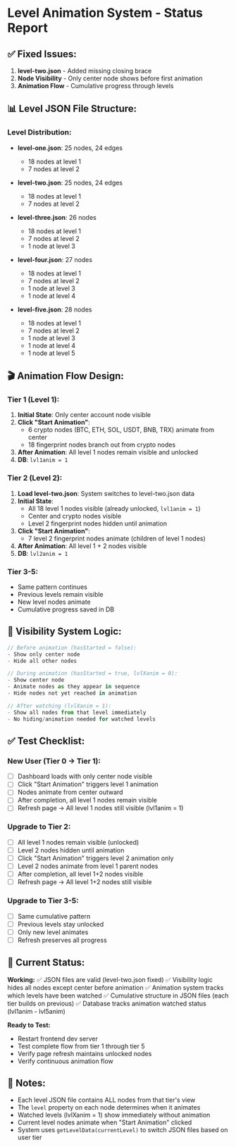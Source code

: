 # Level Animation System - Status Report

## ✅ Fixed Issues:
1. **level-two.json** - Added missing closing brace
2. **Node Visibility** - Only center node shows before first animation
3. **Animation Flow** - Cumulative progress through levels

## 📊 Level JSON File Structure:

### Level Distribution:
- **level-one.json**: 25 nodes, 24 edges
  - 18 nodes at level 1
  - 7 nodes at level 2
  
- **level-two.json**: 25 nodes, 24 edges  
  - 18 nodes at level 1
  - 7 nodes at level 2

- **level-three.json**: 26 nodes
  - 18 nodes at level 1
  - 7 nodes at level 2
  - 1 node at level 3

- **level-four.json**: 27 nodes
  - 18 nodes at level 1
  - 7 nodes at level 2
  - 1 node at level 3
  - 1 node at level 4

- **level-five.json**: 28 nodes
  - 18 nodes at level 1
  - 7 nodes at level 2
  - 1 node at level 3
  - 1 node at level 4
  - 1 node at level 5

## 🎬 Animation Flow Design:

### Tier 1 (Level 1):
1. **Initial State**: Only center account node visible
2. **Click "Start Animation"**: 
   - 6 crypto nodes (BTC, ETH, SOL, USDT, BNB, TRX) animate from center
   - 18 fingerprint nodes branch out from crypto nodes
3. **After Animation**: All level 1 nodes remain visible and unlocked
4. **DB**: `lvl1anim = 1`

### Tier 2 (Level 2):
1. **Load level-two.json**: System switches to level-two.json data
2. **Initial State**: 
   - All 18 level 1 nodes visible (already unlocked, `lvl1anim = 1`)
   - Center and crypto nodes visible
   - Level 2 fingerprint nodes hidden until animation
3. **Click "Start Animation"**:
   - 7 level 2 fingerprint nodes animate (children of level 1 nodes)
4. **After Animation**: All level 1 + 2 nodes visible
5. **DB**: `lvl2anim = 1`

### Tier 3-5:
- Same pattern continues
- Previous levels remain visible
- New level nodes animate
- Cumulative progress saved in DB

## 🔧 Visibility System Logic:

```javascript
// Before animation (hasStarted = false):
- Show only center node
- Hide all other nodes

// During animation (hasStarted = true, lvlXanim = 0):
- Show center node
- Animate nodes as they appear in sequence
- Hide nodes not yet reached in animation

// After watching (lvlXanim = 1):
- Show all nodes from that level immediately
- No hiding/animation needed for watched levels
```

## ✅ Test Checklist:

### New User (Tier 0 → Tier 1):
- [ ] Dashboard loads with only center node visible
- [ ] Click "Start Animation" triggers level 1 animation
- [ ] Nodes animate from center outward
- [ ] After completion, all level 1 nodes remain visible
- [ ] Refresh page → All level 1 nodes still visible (lvl1anim = 1)

### Upgrade to Tier 2:
- [ ] All level 1 nodes remain visible (unlocked)
- [ ] Level 2 nodes hidden until animation
- [ ] Click "Start Animation" triggers level 2 animation only
- [ ] Level 2 nodes animate from level 1 parent nodes
- [ ] After completion, all level 1+2 nodes visible
- [ ] Refresh page → All level 1+2 nodes still visible

### Upgrade to Tier 3-5:
- [ ] Same cumulative pattern
- [ ] Previous levels stay unlocked
- [ ] Only new level animates
- [ ] Refresh preserves all progress

## 🎯 Current Status:

**Working:**
✅ JSON files are valid (level-two.json fixed)
✅ Visibility logic hides all nodes except center before animation
✅ Animation system tracks which levels have been watched
✅ Cumulative structure in JSON files (each tier builds on previous)
✅ Database tracks animation watched status (lvl1anim - lvl5anim)

**Ready to Test:**
- Restart frontend dev server
- Test complete flow from tier 1 through tier 5
- Verify page refresh maintains unlocked nodes
- Verify continuous animation flow

## 📝 Notes:

- Each level JSON file contains ALL nodes from that tier's view
- The `level` property on each node determines when it animates
- Watched levels (lvlXanim = 1) show immediately without animation
- Current level nodes animate when "Start Animation" clicked
- System uses `getLevelData(currentLevel)` to switch JSON files based on user tier

